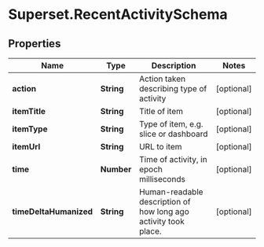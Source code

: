 # Superset.RecentActivitySchema

## Properties
Name | Type | Description | Notes
------------ | ------------- | ------------- | -------------
**action** | **String** | Action taken describing type of activity | [optional] 
**itemTitle** | **String** | Title of item | [optional] 
**itemType** | **String** | Type of item, e.g. slice or dashboard | [optional] 
**itemUrl** | **String** | URL to item | [optional] 
**time** | **Number** | Time of activity, in epoch milliseconds | [optional] 
**timeDeltaHumanized** | **String** | Human-readable description of how long ago activity took place. | [optional] 
